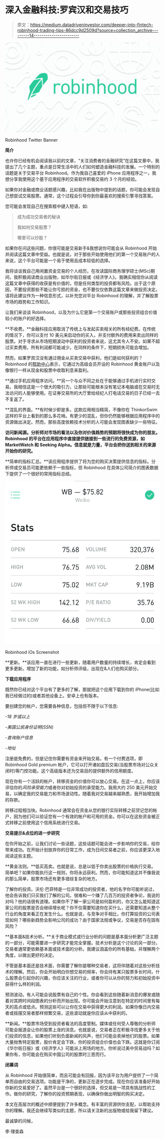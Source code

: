# 深入金融科技:罗宾汉和交易技巧

> 原文：<https://medium.datadriveninvestor.com/deeper-into-fintech-robinhood-trading-tips-86dcc9d2509d?source=collection_archive---------14----------------------->

![](img/6069468cb991eae6c0f30880aa7da58f.png)

Robinhood Twitter Banner

**简介**

也许你已经有机会阅读我以前的文章，“关注消费者的金融研究”在这篇文章中，我提出了几个主题，重点是日常生活中的人们如何塑造金融科技的发展。一个特别的话题是关于交易平台 Robinhood。作为我自己喜爱的 iPhone 应用程序之一，我想分享我使用这个基于应用程序的交易软件积极交易约 3 个月的经验。

如果你对金融或商业话题感兴趣，比如我在出版物中提到的话题，你可能会发现自己想尝试交易股票。通常，这个过程会引导你到你最喜欢的搜索引擎寻找答案。

您可能会发现自己在搜索框中键入短语，如:

> 成为成功交易者的秘诀
> 
> 我如何交易股票？
> 
> 哪里可以炒股？

如果你在问这些问题，你很可能是交易新手&我想说你可能会从 Robinhood 开始并阅读这篇文章中受益。也就是说，对于那些开始使用他们的第一个交易账户的人来说，这个平台可能是一个易于使用且成本较低的选择。

我将谈谈我自己用闲置资金交易的个人经历，在攻读国际商务理学硕士(MSc)期间，我积极阅读商业出版物，如华尔街日报或《经济学人》。我确实相信你从阅读这篇文章中获得的收获是有价值的，但是任何类型的投资都有风险。出于这个原因，不要投资那些不能让你亏损的资金，也不要仅仅依靠这篇文章来做投资决定。请将此建议作为一种信息形式，以补充您对平台 Robinhood 的理解，并了解股票市场的趋势和工作知识。

让我们来谈谈 Robinhood，以及为什么它是第一个交易账户或那些投资组合价值较小的账户的好选择。

**不收费。**金融科技应用取消了传统上与发起买卖相关的所有经纪费。在传统的情况下，你可以支付 10 美元来启动你的买入，并支付额外的费用来卖出同样的股票。对于寻求从市场短期波动中获利的投资者来说，这尤其令人不安。如果不超过买卖费用，所有利润都可能减少。在同样的条件下，短期损失可能会增加。

然而，如果罗宾汉没有通过佣金从买卖交易中获利，他们是如何获利的？Robinhood 的[帮助中心](https://support.robinhood.com/hc/en-us/articles/360001226106-How-We-Make-Money)表示，它通过为高级会员开设的 Robinhood 黄金账户以及像银行一样从现金和股票中收取利息来盈利。

**通过手机应用程序访问。**另一个与众不同之处在于能够通过手机进行实时交易。我相信这是一个很大的吸引力，让那些可能根本没有笔记本电脑或在交易时无法访问的人能够使用。在证券交易所的大厅里给经纪人打电话交易的日子已经一去不复返了。

**混乱的界面。**有时候少即是多。这款应用相当精简，不像你在 ThinkorSwim 这样的平台上看到的那么多花哨。有更少的混乱，但你仍然能够根据应用程序中的资源做出决定。然而，那些高度依赖技术分析的人可能会发现图表缺少一些特征。

**访问新闻源。分析师对市场的看法以及你对价值趋势的预期将很快成为你的朋友。Robinhood 的平台在应用程序中直接提供链接到一些流行的免费资源，如 MarketWatch 和 Seeking Alpha。信息就是力量，平台会把你送到相关的来源开始你的研究。**

**简单的指标汇总。**该应用程序提供了将为您的购买决策提供信息的指标。分析师或交易员可能更依赖于一些指标，但 Robinhood 在具体公司简介的图表数据下提供了一个很好的常用指标总结。

![](img/13e05bdfb5f06961da8bf330963d0334.png)

Robinhood iOs Screenshot

**更新。**该应用一直在进行一些更新，随着用户数量的持续增长，肯定会看到更多更新。增加了新的功能，如分析师评级，出现在&人们也购买部分。

**下载应用程序**

既然你已经对这个平台有了更多的了解，那就把这个应用下载到你的 iPhone(比如我已经做过的)或者其他设备上。安卓上也有版本。

要创建您的帐户，您需要各种信息，包括但不限于以下信息:

*-18 岁或以上*

*-美国公民身份证明(SSN)*

*-查询账户信息*

*-地址*

注册是免费的，但是记住你需要有资金来开始交易。有一个付费选项，即 Robinhood Gold premium 帐户，它可以打开诸如盘后交易(当股票市场对公众关闭时)等门控功能。这个高级版本还为交易目的提供额外的信用额度。

现在你有一个活跃的帐户，转移资金的价值你可以放心交易。在这一点上，你应该评估你的*风险承受能力*或者你对初始投资的承受能力。我用大约 250 美元开始交易，以确定我的交易能力和市场波动性。随着我对交易越来越熟悉，我开始增加我的存款。

转移过程相当快。Robinhood 通常会在资金从您的银行实际转移之前贷记您的帐户，因为他们可以验证您有一个有效的帐户和可用的资金。你可以在这些资金被正式转移之前使用这个信用系统进行交易。

**交易提示&点位的进一步研究**

在你开始之前，让我们讨论一些话题，这些话题可能会进一步影响你的交易，给你带来成功。在开始计划放弃你的日常工作，成为日间交易者之前，你应该更深入地阅读这些主题。

**黄金法则。**低买高卖。也就是说，总是以低于你卖出股票的价格执行交易。简单吧？如果你能执行这一规则，你将永远获利。然而，你可能知道这并不像我说的那么简单，股票市场还有更多错综复杂的地方。

了解你的投资。沃伦·巴菲特是一位非常成功的投资者，他的名字你可能听说过，他会告诉我们只买我们了解的公司。很难和一个赚了几百万的投资者争论，我说的对吗？他的话很有道理。如果你不了解一家公司是如何盈利的，你又怎么能知道这家公司的股票是否会继续增长呢？你不仅需要知道你在买什么，还需要知道从整个行业的角度来看正在发生什么。也就是说，与竞争对手相比，你打算投资的公司表现如何？哪些新趋势会影响公司的成功？由于国家法规或争议，交易是否存在固有风险？

**基本面&技术分析。**关于商业模式或行业分析的问题是基本面分析更广泛主题的一部分，可能需要进一步研究才能完全掌握。技术分析是这个讨论的另一部分。交易者通常更依赖基本面或技术面的分析。我建议涵盖你的所有基础，并理解两个角度，以做出更好的决定。

不管是基本面还是技术面，你需要了解你是哪种交易者，这将伴随着对这些分析技术的理解。然后，你会开始明白你想交易的频率，你会持有某只股票多长时间，什么股票会引起你的兴趣，你应该关注的行业，或者你可以从你的努力和初始投资中获得什么样的利润。

预测波动。有人可能会说股票有自己的个性。你会看到这些随着新消息的爆发或随着对其跨时间段图表的分析而开始出现。你可能会开始注意到在特定的时间里有每天的高点或低点。预测这些可以让你在交易中获得更大的利润。如果你像日内交易者或摇摆交易者那样频繁交易，这些波动就是你应该从中获利的。

**新闻。**股票市场受到投资者看法的高度管制。媒体或任何受人尊敬的分析师可能会报道会让你的股票上涨的消息。也就是说，交易者正在积极寻找更多关于他们投资的信息，如果他们听到负面新闻的风声，他们可能会卖掉他们的股票。如果大量抛售特定股票，股价肯定会下跌，你的投资组合价值也会下跌。这就是你订阅《华尔街日报》或《经济学人》可能派上用场的地方。你听说过美中贸易战吗？如果你有，你可能会在购买中国公司的股票时三思而行。

**闭幕词**

从 Robinhood 开始很简单，而且可能会有回报，因为该平台为用户提供了一个简单而自由的交易选项。功能是干净的，更新正在逐步完成。现在你应该准备好开始你新的交易爱好了。虽然平台是一个很好的选择，但交易是一项具有挑战性的工作。做你的研究，了解你的投资预期表现，以确保你做出明智的购买决定。

本文在高层次的概述中顺便提到了许多概念。有丰富的资源供你支配，以帮助支持你的理解。我还会继续写类似的主题，所以请关注新的出版物或给我留下建议。

最诚挚的问候，

李·理查森